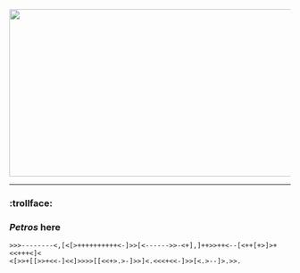 <div align="center">
  <img src="https://media.giphy.com/media/23BvwqVQgscJa/giphy.gif" width="600" height="300"/>
</div>

---

### :trollface:
### *Petros* here

```brainfuck
>>>--------<,[<[>++++++++++<-]>>[<------>>-<+],]++>>++<--[<++[+>]>+<<+++<]<
<[>>+[[>>+<<-]<<]>>>>[[<<+>.>-]>>]<.<<<+<<-]>>[<.>--]>.>>.
```





